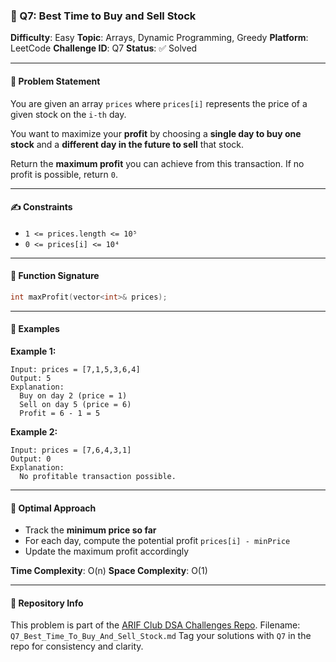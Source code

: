 ### 🧠 Q7: Best Time to Buy and Sell Stock

**Difficulty**: Easy
**Topic**: Arrays, Dynamic Programming, Greedy
**Platform**: LeetCode
**Challenge ID**: Q7
**Status**: ✅ Solved

---

#### 📄 Problem Statement

You are given an array `prices` where `prices[i]` represents the price of a given stock on the `i-th` day.

You want to maximize your **profit** by choosing a **single day to buy one stock** and a **different day in the future to sell** that stock.

Return the **maximum profit** you can achieve from this transaction.
If no profit is possible, return `0`.

---

#### ✍️ Constraints

* `1 <= prices.length <= 10⁵`
* `0 <= prices[i] <= 10⁴`

---

#### 🔧 Function Signature

```cpp
int maxProfit(vector<int>& prices);
```

---

#### 📘 Examples

**Example 1:**

```
Input: prices = [7,1,5,3,6,4]
Output: 5
Explanation:
  Buy on day 2 (price = 1)  
  Sell on day 5 (price = 6)  
  Profit = 6 - 1 = 5
```

**Example 2:**

```
Input: prices = [7,6,4,3,1]
Output: 0
Explanation:
  No profitable transaction possible.
```

---

#### 🚀 Optimal Approach

* Track the **minimum price so far**
* For each day, compute the potential profit `prices[i] - minPrice`
* Update the maximum profit accordingly

**Time Complexity**: O(n)
**Space Complexity**: O(1)

---

#### 📁 Repository Info

This problem is part of the [ARIF Club DSA Challenges Repo](https://github.com/AI-Research-and-Innovation-Forum/arif-dsa-challenges).
Filename: `Q7_Best_Time_To_Buy_And_Sell_Stock.md`
Tag your solutions with `Q7` in the repo for consistency and clarity.
